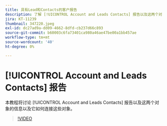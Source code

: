 ```yaml
---
title: 具有Lead和Contacts的客户报告
description: 了解 [!UICONTROL Account and Leads Contacts] 报告以及这两个对象的信息以及它如何连接这些对象。
jira: KT-11239
thumbnail: 347220.jpeg
exl-id: dc27ad9a-dd09-4662-8dfd-cb237d66c893
source-git-commit: b60003c6fa73401ca980a46ae47be00a1bb457ae
workflow-type: tm+mt
source-wordcount: '40'
ht-degree: 0%

---
```


# [!UICONTROL Account and Leads Contacts] 报告

本教程将讨论 [!UICONTROL Account and Leads Contacts] 报告以及这两个对象的信息以及它如何连接这些对象。

>[!VIDEO](https://video.tv.adobe.com/v/347220/?quality=12&learn=on)
